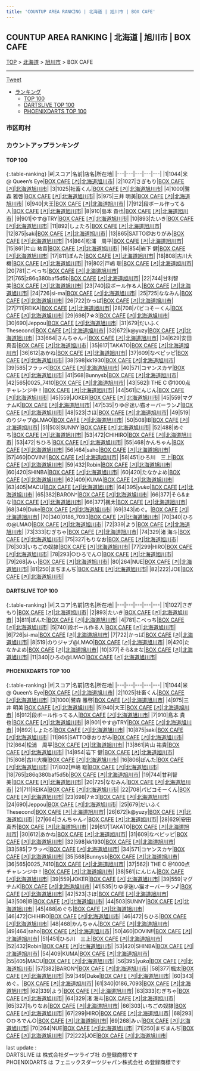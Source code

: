 ```yaml
---
title: 'COUNTUP AREA RANKING | 北海道 | 旭川市 | BOX CAFE'
---
```

## COUNTUP AREA RANKING | 北海道 | 旭川市 | BOX CAFE

[TOP](/darts/rank/) > [北海道](/darts/rank/北海道/) > [旭川市](/darts/rank/北海道/旭川市/) > BOX CAFE

___

<a href="https://twitter.com/share?ref_src=twsrc%5Etfw" data-text="COUNTUP AREA RANKING | 北海道旭川市BOX CAFE" class="twitter-share-button" data-hashtags="DARTSLIVE,PHOENIXDARTS,darts,ダーツ" data-show-count="false">Tweet</a>

* [ランキング](#カウントアップランキング)
    * [TOP 100](#top-100)
    * [DARTSLIVE TOP 100](#dartslive-top-100)
    * [PHOENIXDARTS TOP 100](#phoenixdarts-top-100)

### 市区町村

<ul>

</ul>

### カウントアップランキング

#### TOP 100



{:.table-ranking}
|#|スコア|名前|店名|所在地|
|---|---|---|---|---|
|1|1044|<span class="rank-name-pd">米 @ Queen’s Eye</span>|<a href="/darts/rank/shops/10638.html">BOX CAFE</a> <a href="https://vs.phoenixdarts.com/jp/shop/shopDetailInfo/s_10638?s_seq=10638">[↗]</a>|<a href="/darts/rank/北海道/旭川市">北海道旭川市</a>|
|2|1027|<span class="rank-name-dl">さぎもり</span>|<a href="/darts/rank/shops/30996f7958dd95d30d9b047a20a7ba1e.html">BOX CAFE</a> <a href="https://search.dartslive.com/jp/shop/30996f7958dd95d30d9b047a20a7ba1e">[↗]</a>|<a href="/darts/rank/北海道/旭川市">北海道旭川市</a>|
|3|1025|<span class="rank-name-pd">社畜くん</span>|<a href="/darts/rank/shops/10638.html">BOX CAFE</a> <a href="https://vs.phoenixdarts.com/jp/shop/shopDetailInfo/s_10638?s_seq=10638">[↗]</a>|<a href="/darts/rank/北海道/旭川市">北海道旭川市</a>|
|4|1000|<span class="rank-name-pd"><span class="pro-icon-pd"></span>鷺森 雅啓</span>|<a href="/darts/rank/shops/10638.html">BOX CAFE</a> <a href="https://vs.phoenixdarts.com/jp/shop/shopDetailInfo/s_10638?s_seq=10638">[↗]</a>|<a href="/darts/rank/北海道/旭川市">北海道旭川市</a>|
|5|975|<span class="rank-name-pd"><span class="pro-icon-pd"></span>三井 明美</span>|<a href="/darts/rank/shops/10638.html">BOX CAFE</a> <a href="https://vs.phoenixdarts.com/jp/shop/shopDetailInfo/s_10638?s_seq=10638">[↗]</a>|<a href="/darts/rank/北海道/旭川市">北海道旭川市</a>|
|6|940|<span class="rank-name-pd">大王</span>|<a href="/darts/rank/shops/10638.html">BOX CAFE</a> <a href="https://vs.phoenixdarts.com/jp/shop/shopDetailInfo/s_10638?s_seq=10638">[↗]</a>|<a href="/darts/rank/北海道/旭川市">北海道旭川市</a>|
|7|912|<span class="rank-name-pd">段ボール作ってる人</span>|<a href="/darts/rank/shops/10638.html">BOX CAFE</a> <a href="https://vs.phoenixdarts.com/jp/shop/shopDetailInfo/s_10638?s_seq=10638">[↗]</a>|<a href="/darts/rank/北海道/旭川市">北海道旭川市</a>|
|8|910|<span class="rank-name-pd"><span class="pro-icon-pd"></span>島本 貴也</span>|<a href="/darts/rank/shops/10638.html">BOX CAFE</a> <a href="https://vs.phoenixdarts.com/jp/shop/shopDetailInfo/s_10638?s_seq=10638">[↗]</a>|<a href="/darts/rank/北海道/旭川市">北海道旭川市</a>|
|9|901|<span class="rank-name-pd">やす@TRY</span>|<a href="/darts/rank/shops/10638.html">BOX CAFE</a> <a href="https://vs.phoenixdarts.com/jp/shop/shopDetailInfo/s_10638?s_seq=10638">[↗]</a>|<a href="/darts/rank/北海道/旭川市">北海道旭川市</a>|
|10|893|<span class="rank-name-dl">たいき</span>|<a href="/darts/rank/shops/30996f7958dd95d30d9b047a20a7ba1e.html">BOX CAFE</a> <a href="https://search.dartslive.com/jp/shop/30996f7958dd95d30d9b047a20a7ba1e">[↗]</a>|<a href="/darts/rank/北海道/旭川市">北海道旭川市</a>|
|11|892|<span class="rank-name-pd">しょたろ</span>|<a href="/darts/rank/shops/10638.html">BOX CAFE</a> <a href="https://vs.phoenixdarts.com/jp/shop/shopDetailInfo/s_10638?s_seq=10638">[↗]</a>|<a href="/darts/rank/北海道/旭川市">北海道旭川市</a>|
|12|875|<span class="rank-name-pd">saki</span>|<a href="/darts/rank/shops/10638.html">BOX CAFE</a> <a href="https://vs.phoenixdarts.com/jp/shop/shopDetailInfo/s_10638?s_seq=10638">[↗]</a>|<a href="/darts/rank/北海道/旭川市">北海道旭川市</a>|
|13|865|<span class="rank-name-pd">SATTO@おりがみ</span>|<a href="/darts/rank/shops/10638.html">BOX CAFE</a> <a href="https://vs.phoenixdarts.com/jp/shop/shopDetailInfo/s_10638?s_seq=10638">[↗]</a>|<a href="/darts/rank/北海道/旭川市">北海道旭川市</a>|
|14|864|<span class="rank-name-pd">松浦　周平</span>|<a href="/darts/rank/shops/10638.html">BOX CAFE</a> <a href="https://vs.phoenixdarts.com/jp/shop/shopDetailInfo/s_10638?s_seq=10638">[↗]</a>|<a href="/darts/rank/北海道/旭川市">北海道旭川市</a>|
|15|861|<span class="rank-name-pd"><span class="pro-icon-pd"></span>片山 祐貴</span>|<a href="/darts/rank/shops/10638.html">BOX CAFE</a> <a href="https://vs.phoenixdarts.com/jp/shop/shopDetailInfo/s_10638?s_seq=10638">[↗]</a>|<a href="/darts/rank/北海道/旭川市">北海道旭川市</a>|
|16|854|<span class="rank-name-pd">岩下 健</span>|<a href="/darts/rank/shops/10638.html">BOX CAFE</a> <a href="https://vs.phoenixdarts.com/jp/shop/shopDetailInfo/s_10638?s_seq=10638">[↗]</a>|<a href="/darts/rank/北海道/旭川市">北海道旭川市</a>|
|17|811|<span class="rank-name-dl">ぽんた</span>|<a href="/darts/rank/shops/30996f7958dd95d30d9b047a20a7ba1e.html">BOX CAFE</a> <a href="https://search.dartslive.com/jp/shop/30996f7958dd95d30d9b047a20a7ba1e">[↗]</a>|<a href="/darts/rank/北海道/旭川市">北海道旭川市</a>|
|18|808|<span class="rank-name-pd">古川大機</span>|<a href="/darts/rank/shops/10638.html">BOX CAFE</a> <a href="https://vs.phoenixdarts.com/jp/shop/shopDetailInfo/s_10638?s_seq=10638">[↗]</a>|<a href="/darts/rank/北海道/旭川市">北海道旭川市</a>|
|19|802|<span class="rank-name-pd"><span class="pro-icon-pd"></span>戸嶋 聡</span>|<a href="/darts/rank/shops/10638.html">BOX CAFE</a> <a href="https://vs.phoenixdarts.com/jp/shop/shopDetailInfo/s_10638?s_seq=10638">[↗]</a>|<a href="/darts/rank/北海道/旭川市">北海道旭川市</a>|
|20|781|<span class="rank-name-dl">こべっち</span>|<a href="/darts/rank/shops/30996f7958dd95d30d9b047a20a7ba1e.html">BOX CAFE</a> <a href="https://search.dartslive.com/jp/shop/30996f7958dd95d30d9b047a20a7ba1e">[↗]</a>|<a href="/darts/rank/北海道/旭川市">北海道旭川市</a>|
|21|765|<span class="rank-name-pd">z86q380baf5d5b</span>|<a href="/darts/rank/shops/10638.html">BOX CAFE</a> <a href="https://vs.phoenixdarts.com/jp/shop/shopDetailInfo/s_10638?s_seq=10638">[↗]</a>|<a href="/darts/rank/北海道/旭川市">北海道旭川市</a>|
|22|744|<span class="rank-name-pd">甘利智美</span>|<a href="/darts/rank/shops/10638.html">BOX CAFE</a> <a href="https://vs.phoenixdarts.com/jp/shop/shopDetailInfo/s_10638?s_seq=10638">[↗]</a>|<a href="/darts/rank/北海道/旭川市">北海道旭川市</a>|
|23|740|<span class="rank-name-dl">段ボール作る人</span>|<a href="/darts/rank/shops/30996f7958dd95d30d9b047a20a7ba1e.html">BOX CAFE</a> <a href="https://search.dartslive.com/jp/shop/30996f7958dd95d30d9b047a20a7ba1e">[↗]</a>|<a href="/darts/rank/北海道/旭川市">北海道旭川市</a>|
|24|726|<span class="rank-name-dl">si-ma</span>|<a href="/darts/rank/shops/30996f7958dd95d30d9b047a20a7ba1e.html">BOX CAFE</a> <a href="https://search.dartslive.com/jp/shop/30996f7958dd95d30d9b047a20a7ba1e">[↗]</a>|<a href="/darts/rank/北海道/旭川市">北海道旭川市</a>|
|25|725|<span class="rank-name-pd">ななみん</span>|<a href="/darts/rank/shops/10638.html">BOX CAFE</a> <a href="https://vs.phoenixdarts.com/jp/shop/shopDetailInfo/s_10638?s_seq=10638">[↗]</a>|<a href="/darts/rank/北海道/旭川市">北海道旭川市</a>|
|26|722|<span class="rank-name-dl">かっぱ</span>|<a href="/darts/rank/shops/30996f7958dd95d30d9b047a20a7ba1e.html">BOX CAFE</a> <a href="https://search.dartslive.com/jp/shop/30996f7958dd95d30d9b047a20a7ba1e">[↗]</a>|<a href="/darts/rank/北海道/旭川市">北海道旭川市</a>|
|27|711|<span class="rank-name-pd">REIKA</span>|<a href="/darts/rank/shops/10638.html">BOX CAFE</a> <a href="https://vs.phoenixdarts.com/jp/shop/shopDetailInfo/s_10638?s_seq=10638">[↗]</a>|<a href="/darts/rank/北海道/旭川市">北海道旭川市</a>|
|28|708|<span class="rank-name-pd">パピコそーくん</span>|<a href="/darts/rank/shops/10638.html">BOX CAFE</a> <a href="https://vs.phoenixdarts.com/jp/shop/shopDetailInfo/s_10638?s_seq=10638">[↗]</a>|<a href="/darts/rank/北海道/旭川市">北海道旭川市</a>|
|29|698|<span class="rank-name-pd">7☆3</span>|<a href="/darts/rank/shops/10638.html">BOX CAFE</a> <a href="https://vs.phoenixdarts.com/jp/shop/shopDetailInfo/s_10638?s_seq=10638">[↗]</a>|<a href="/darts/rank/北海道/旭川市">北海道旭川市</a>|
|30|690|<span class="rank-name-pd">Jeppou</span>|<a href="/darts/rank/shops/10638.html">BOX CAFE</a> <a href="https://vs.phoenixdarts.com/jp/shop/shopDetailInfo/s_10638?s_seq=10638">[↗]</a>|<a href="/darts/rank/北海道/旭川市">北海道旭川市</a>|
|31|679|<span class="rank-name-pd">だいふくThesecond</span>|<a href="/darts/rank/shops/10638.html">BOX CAFE</a> <a href="https://vs.phoenixdarts.com/jp/shop/shopDetailInfo/s_10638?s_seq=10638">[↗]</a>|<a href="/darts/rank/北海道/旭川市">北海道旭川市</a>|
|32|672|<span class="rank-name-pd">k@yuzy</span>|<a href="/darts/rank/shops/10638.html">BOX CAFE</a> <a href="https://vs.phoenixdarts.com/jp/shop/shopDetailInfo/s_10638?s_seq=10638">[↗]</a>|<a href="/darts/rank/北海道/旭川市">北海道旭川市</a>|
|33|664|<span class="rank-name-pd">さんちゃん♂</span>|<a href="/darts/rank/shops/10638.html">BOX CAFE</a> <a href="https://vs.phoenixdarts.com/jp/shop/shopDetailInfo/s_10638?s_seq=10638">[↗]</a>|<a href="/darts/rank/北海道/旭川市">北海道旭川市</a>|
|34|629|<span class="rank-name-pd"><span class="pro-icon-pd"></span>安田 真吾</span>|<a href="/darts/rank/shops/10638.html">BOX CAFE</a> <a href="https://vs.phoenixdarts.com/jp/shop/shopDetailInfo/s_10638?s_seq=10638">[↗]</a>|<a href="/darts/rank/北海道/旭川市">北海道旭川市</a>|
|35|617|<span class="rank-name-pd">TAKATO</span>|<a href="/darts/rank/shops/10638.html">BOX CAFE</a> <a href="https://vs.phoenixdarts.com/jp/shop/shopDetailInfo/s_10638?s_seq=10638">[↗]</a>|<a href="/darts/rank/北海道/旭川市">北海道旭川市</a>|
|36|612|<span class="rank-name-pd">あかね</span>|<a href="/darts/rank/shops/10638.html">BOX CAFE</a> <a href="https://vs.phoenixdarts.com/jp/shop/shopDetailInfo/s_10638?s_seq=10638">[↗]</a>|<a href="/darts/rank/北海道/旭川市">北海道旭川市</a>|
|37|609|<span class="rank-name-pd">なべピッピ</span>|<a href="/darts/rank/shops/10638.html">BOX CAFE</a> <a href="https://vs.phoenixdarts.com/jp/shop/shopDetailInfo/s_10638?s_seq=10638">[↗]</a>|<a href="/darts/rank/北海道/旭川市">北海道旭川市</a>|
|38|598|<span class="rank-name-pd">kk1930</span>|<a href="/darts/rank/shops/10638.html">BOX CAFE</a> <a href="https://vs.phoenixdarts.com/jp/shop/shopDetailInfo/s_10638?s_seq=10638">[↗]</a>|<a href="/darts/rank/北海道/旭川市">北海道旭川市</a>|
|39|585|<span class="rank-name-pd">フラッペ</span>|<a href="/darts/rank/shops/10638.html">BOX CAFE</a> <a href="https://vs.phoenixdarts.com/jp/shop/shopDetailInfo/s_10638?s_seq=10638">[↗]</a>|<a href="/darts/rank/北海道/旭川市">北海道旭川市</a>|
|40|571|<span class="rank-name-pd">コヤンスカヤ</span>|<a href="/darts/rank/shops/10638.html">BOX CAFE</a> <a href="https://vs.phoenixdarts.com/jp/shop/shopDetailInfo/s_10638?s_seq=10638">[↗]</a>|<a href="/darts/rank/北海道/旭川市">北海道旭川市</a>|
|41|568|<span class="rank-name-pd">Bunnysb</span>|<a href="/darts/rank/shops/10638.html">BOX CAFE</a> <a href="https://vs.phoenixdarts.com/jp/shop/shopDetailInfo/s_10638?s_seq=10638">[↗]</a>|<a href="/darts/rank/北海道/旭川市">北海道旭川市</a>|
|42|565|<span class="rank-name-pd">0025_7410</span>|<a href="/darts/rank/shops/10638.html">BOX CAFE</a> <a href="https://vs.phoenixdarts.com/jp/shop/shopDetailInfo/s_10638?s_seq=10638">[↗]</a>|<a href="/darts/rank/北海道/旭川市">北海道旭川市</a>|
|43|562|<span class="rank-name-pd">I THE C @1000点チャレンジ中！</span>|<a href="/darts/rank/shops/10638.html">BOX CAFE</a> <a href="https://vs.phoenixdarts.com/jp/shop/shopDetailInfo/s_10638?s_seq=10638">[↗]</a>|<a href="/darts/rank/北海道/旭川市">北海道旭川市</a>|
|44|561|<span class="rank-name-pd">にんじん</span>|<a href="/darts/rank/shops/10638.html">BOX CAFE</a> <a href="https://vs.phoenixdarts.com/jp/shop/shopDetailInfo/s_10638?s_seq=10638">[↗]</a>|<a href="/darts/rank/北海道/旭川市">北海道旭川市</a>|
|45|559|<span class="rank-name-pd">JOKER</span>|<a href="/darts/rank/shops/10638.html">BOX CAFE</a> <a href="https://vs.phoenixdarts.com/jp/shop/shopDetailInfo/s_10638?s_seq=10638">[↗]</a>|<a href="/darts/rank/北海道/旭川市">北海道旭川市</a>|
|45|559|<span class="rank-name-pd">マグナムK</span>|<a href="/darts/rank/shops/10638.html">BOX CAFE</a> <a href="https://vs.phoenixdarts.com/jp/shop/shopDetailInfo/s_10638?s_seq=10638">[↗]</a>|<a href="/darts/rank/北海道/旭川市">北海道旭川市</a>|
|47|535|<span class="rank-name-pd">りゆ＠迷い猫オーバーラン♪</span>|<a href="/darts/rank/shops/10638.html">BOX CAFE</a> <a href="https://vs.phoenixdarts.com/jp/shop/shopDetailInfo/s_10638?s_seq=10638">[↗]</a>|<a href="/darts/rank/北海道/旭川市">北海道旭川市</a>|
|48|523|<span class="rank-name-pd">さほ</span>|<a href="/darts/rank/shops/10638.html">BOX CAFE</a> <a href="https://vs.phoenixdarts.com/jp/shop/shopDetailInfo/s_10638?s_seq=10638">[↗]</a>|<a href="/darts/rank/北海道/旭川市">北海道旭川市</a>|
|49|519|<span class="rank-name-dl">のりジャブ@LMAO</span>|<a href="/darts/rank/shops/30996f7958dd95d30d9b047a20a7ba1e.html">BOX CAFE</a> <a href="https://search.dartslive.com/jp/shop/30996f7958dd95d30d9b047a20a7ba1e">[↗]</a>|<a href="/darts/rank/北海道/旭川市">北海道旭川市</a>|
|50|508|<span class="rank-name-pd">IB</span>|<a href="/darts/rank/shops/10638.html">BOX CAFE</a> <a href="https://vs.phoenixdarts.com/jp/shop/shopDetailInfo/s_10638?s_seq=10638">[↗]</a>|<a href="/darts/rank/北海道/旭川市">北海道旭川市</a>|
|51|503|<span class="rank-name-pd">SUNNY</span>|<a href="/darts/rank/shops/10638.html">BOX CAFE</a> <a href="https://vs.phoenixdarts.com/jp/shop/shopDetailInfo/s_10638?s_seq=10638">[↗]</a>|<a href="/darts/rank/北海道/旭川市">北海道旭川市</a>|
|52|488|<span class="rank-name-pd">めぐち</span>|<a href="/darts/rank/shops/10638.html">BOX CAFE</a> <a href="https://vs.phoenixdarts.com/jp/shop/shopDetailInfo/s_10638?s_seq=10638">[↗]</a>|<a href="/darts/rank/北海道/旭川市">北海道旭川市</a>|
|53|472|<span class="rank-name-pd">CHIHIRO</span>|<a href="/darts/rank/shops/10638.html">BOX CAFE</a> <a href="https://vs.phoenixdarts.com/jp/shop/shopDetailInfo/s_10638?s_seq=10638">[↗]</a>|<a href="/darts/rank/北海道/旭川市">北海道旭川市</a>|
|53|472|<span class="rank-name-pd">ちひろ</span>|<a href="/darts/rank/shops/10638.html">BOX CAFE</a> <a href="https://vs.phoenixdarts.com/jp/shop/shopDetailInfo/s_10638?s_seq=10638">[↗]</a>|<a href="/darts/rank/北海道/旭川市">北海道旭川市</a>|
|55|468|<span class="rank-name-pd">かんちゃん</span>|<a href="/darts/rank/shops/10638.html">BOX CAFE</a> <a href="https://vs.phoenixdarts.com/jp/shop/shopDetailInfo/s_10638?s_seq=10638">[↗]</a>|<a href="/darts/rank/北海道/旭川市">北海道旭川市</a>|
|56|464|<span class="rank-name-pd">saho</span>|<a href="/darts/rank/shops/10638.html">BOX CAFE</a> <a href="https://vs.phoenixdarts.com/jp/shop/shopDetailInfo/s_10638?s_seq=10638">[↗]</a>|<a href="/darts/rank/北海道/旭川市">北海道旭川市</a>|
|57|460|<span class="rank-name-pd">DOVIN!!</span>|<a href="/darts/rank/shops/10638.html">BOX CAFE</a> <a href="https://vs.phoenixdarts.com/jp/shop/shopDetailInfo/s_10638?s_seq=10638">[↗]</a>|<a href="/darts/rank/北海道/旭川市">北海道旭川市</a>|
|58|451|<span class="rank-name-pd">ひろ川　三上</span>|<a href="/darts/rank/shops/10638.html">BOX CAFE</a> <a href="https://vs.phoenixdarts.com/jp/shop/shopDetailInfo/s_10638?s_seq=10638">[↗]</a>|<a href="/darts/rank/北海道/旭川市">北海道旭川市</a>|
|59|432|<span class="rank-name-pd">Robin</span>|<a href="/darts/rank/shops/10638.html">BOX CAFE</a> <a href="https://vs.phoenixdarts.com/jp/shop/shopDetailInfo/s_10638?s_seq=10638">[↗]</a>|<a href="/darts/rank/北海道/旭川市">北海道旭川市</a>|
|60|420|<span class="rank-name-pd">SHINBA</span>|<a href="/darts/rank/shops/10638.html">BOX CAFE</a> <a href="https://vs.phoenixdarts.com/jp/shop/shopDetailInfo/s_10638?s_seq=10638">[↗]</a>|<a href="/darts/rank/北海道/旭川市">北海道旭川市</a>|
|60|420|<span class="rank-name-dl">たなかよめ</span>|<a href="/darts/rank/shops/30996f7958dd95d30d9b047a20a7ba1e.html">BOX CAFE</a> <a href="https://search.dartslive.com/jp/shop/30996f7958dd95d30d9b047a20a7ba1e">[↗]</a>|<a href="/darts/rank/北海道/旭川市">北海道旭川市</a>|
|62|409|<span class="rank-name-pd">KUMA</span>|<a href="/darts/rank/shops/10638.html">BOX CAFE</a> <a href="https://vs.phoenixdarts.com/jp/shop/shopDetailInfo/s_10638?s_seq=10638">[↗]</a>|<a href="/darts/rank/北海道/旭川市">北海道旭川市</a>|
|63|405|<span class="rank-name-pd">MACU</span>|<a href="/darts/rank/shops/10638.html">BOX CAFE</a> <a href="https://vs.phoenixdarts.com/jp/shop/shopDetailInfo/s_10638?s_seq=10638">[↗]</a>|<a href="/darts/rank/北海道/旭川市">北海道旭川市</a>|
|64|395|<span class="rank-name-pd">*yuka*</span>|<a href="/darts/rank/shops/10638.html">BOX CAFE</a> <a href="https://vs.phoenixdarts.com/jp/shop/shopDetailInfo/s_10638?s_seq=10638">[↗]</a>|<a href="/darts/rank/北海道/旭川市">北海道旭川市</a>|
|65|382|<span class="rank-name-pd">BARON^</span>|<a href="/darts/rank/shops/10638.html">BOX CAFE</a> <a href="https://vs.phoenixdarts.com/jp/shop/shopDetailInfo/s_10638?s_seq=10638">[↗]</a>|<a href="/darts/rank/北海道/旭川市">北海道旭川市</a>|
|66|377|<span class="rank-name-dl">そら&amp;まな</span>|<a href="/darts/rank/shops/30996f7958dd95d30d9b047a20a7ba1e.html">BOX CAFE</a> <a href="https://search.dartslive.com/jp/shop/30996f7958dd95d30d9b047a20a7ba1e">[↗]</a>|<a href="/darts/rank/北海道/旭川市">北海道旭川市</a>|
|66|377|<span class="rank-name-pd">楓太</span>|<a href="/darts/rank/shops/10638.html">BOX CAFE</a> <a href="https://vs.phoenixdarts.com/jp/shop/shopDetailInfo/s_10638?s_seq=10638">[↗]</a>|<a href="/darts/rank/北海道/旭川市">北海道旭川市</a>|
|68|349|<span class="rank-name-pd">Duke</span>|<a href="/darts/rank/shops/10638.html">BOX CAFE</a> <a href="https://vs.phoenixdarts.com/jp/shop/shopDetailInfo/s_10638?s_seq=10638">[↗]</a>|<a href="/darts/rank/北海道/旭川市">北海道旭川市</a>|
|69|343|<span class="rank-name-pd">めぐ。</span>|<a href="/darts/rank/shops/10638.html">BOX CAFE</a> <a href="https://vs.phoenixdarts.com/jp/shop/shopDetailInfo/s_10638?s_seq=10638">[↗]</a>|<a href="/darts/rank/北海道/旭川市">北海道旭川市</a>|
|70|340|<span class="rank-name-pd">0186_7093</span>|<a href="/darts/rank/shops/10638.html">BOX CAFE</a> <a href="https://vs.phoenixdarts.com/jp/shop/shopDetailInfo/s_10638?s_seq=10638">[↗]</a>|<a href="/darts/rank/北海道/旭川市">北海道旭川市</a>|
|70|340|<span class="rank-name-dl">ひろの@LMAO</span>|<a href="/darts/rank/shops/30996f7958dd95d30d9b047a20a7ba1e.html">BOX CAFE</a> <a href="https://search.dartslive.com/jp/shop/30996f7958dd95d30d9b047a20a7ba1e">[↗]</a>|<a href="/darts/rank/北海道/旭川市">北海道旭川市</a>|
|72|339|<span class="rank-name-pd">よう</span>|<a href="/darts/rank/shops/10638.html">BOX CAFE</a> <a href="https://vs.phoenixdarts.com/jp/shop/shopDetailInfo/s_10638?s_seq=10638">[↗]</a>|<a href="/darts/rank/北海道/旭川市">北海道旭川市</a>|
|73|333|<span class="rank-name-pd">むぎちゃ</span>|<a href="/darts/rank/shops/10638.html">BOX CAFE</a> <a href="https://vs.phoenixdarts.com/jp/shop/shopDetailInfo/s_10638?s_seq=10638">[↗]</a>|<a href="/darts/rank/北海道/旭川市">北海道旭川市</a>|
|74|329|<span class="rank-name-pd">渚 海斗</span>|<a href="/darts/rank/shops/10638.html">BOX CAFE</a> <a href="https://vs.phoenixdarts.com/jp/shop/shopDetailInfo/s_10638?s_seq=10638">[↗]</a>|<a href="/darts/rank/北海道/旭川市">北海道旭川市</a>|
|75|327|<span class="rank-name-pd">もりなお</span>|<a href="/darts/rank/shops/10638.html">BOX CAFE</a> <a href="https://vs.phoenixdarts.com/jp/shop/shopDetailInfo/s_10638?s_seq=10638">[↗]</a>|<a href="/darts/rank/北海道/旭川市">北海道旭川市</a>|
|76|303|<span class="rank-name-pd">いちごの奴隷</span>|<a href="/darts/rank/shops/10638.html">BOX CAFE</a> <a href="https://vs.phoenixdarts.com/jp/shop/shopDetailInfo/s_10638?s_seq=10638">[↗]</a>|<a href="/darts/rank/北海道/旭川市">北海道旭川市</a>|
|77|299|<span class="rank-name-pd">HIRO</span>|<a href="/darts/rank/shops/10638.html">BOX CAFE</a> <a href="https://vs.phoenixdarts.com/jp/shop/shopDetailInfo/s_10638?s_seq=10638">[↗]</a>|<a href="/darts/rank/北海道/旭川市">北海道旭川市</a>|
|78|293|<span class="rank-name-pd">○ひろでん○</span>|<a href="/darts/rank/shops/10638.html">BOX CAFE</a> <a href="https://vs.phoenixdarts.com/jp/shop/shopDetailInfo/s_10638?s_seq=10638">[↗]</a>|<a href="/darts/rank/北海道/旭川市">北海道旭川市</a>|
|79|268|<span class="rank-name-pd">みぃ</span>|<a href="/darts/rank/shops/10638.html">BOX CAFE</a> <a href="https://vs.phoenixdarts.com/jp/shop/shopDetailInfo/s_10638?s_seq=10638">[↗]</a>|<a href="/darts/rank/北海道/旭川市">北海道旭川市</a>|
|80|264|<span class="rank-name-pd">NUE</span>|<a href="/darts/rank/shops/10638.html">BOX CAFE</a> <a href="https://vs.phoenixdarts.com/jp/shop/shopDetailInfo/s_10638?s_seq=10638">[↗]</a>|<a href="/darts/rank/北海道/旭川市">北海道旭川市</a>|
|81|250|<span class="rank-name-pd">まぢまんぢ</span>|<a href="/darts/rank/shops/10638.html">BOX CAFE</a> <a href="https://vs.phoenixdarts.com/jp/shop/shopDetailInfo/s_10638?s_seq=10638">[↗]</a>|<a href="/darts/rank/北海道/旭川市">北海道旭川市</a>|
|82|222|<span class="rank-name-pd">JOE</span>|<a href="/darts/rank/shops/10638.html">BOX CAFE</a> <a href="https://vs.phoenixdarts.com/jp/shop/shopDetailInfo/s_10638?s_seq=10638">[↗]</a>|<a href="/darts/rank/北海道/旭川市">北海道旭川市</a>|


#### DARTSLIVE TOP 100



{:.table-ranking}
|#|スコア|名前|店名|所在地|
|---|---|---|---|---|
|1|1027|<span class="rank-name-dl">さぎもり</span>|<a href="/darts/rank/shops/30996f7958dd95d30d9b047a20a7ba1e.html">BOX CAFE</a> <a href="https://search.dartslive.com/jp/shop/30996f7958dd95d30d9b047a20a7ba1e">[↗]</a>|<a href="/darts/rank/北海道/旭川市">北海道旭川市</a>|
|2|893|<span class="rank-name-dl">たいき</span>|<a href="/darts/rank/shops/30996f7958dd95d30d9b047a20a7ba1e.html">BOX CAFE</a> <a href="https://search.dartslive.com/jp/shop/30996f7958dd95d30d9b047a20a7ba1e">[↗]</a>|<a href="/darts/rank/北海道/旭川市">北海道旭川市</a>|
|3|811|<span class="rank-name-dl">ぽんた</span>|<a href="/darts/rank/shops/30996f7958dd95d30d9b047a20a7ba1e.html">BOX CAFE</a> <a href="https://search.dartslive.com/jp/shop/30996f7958dd95d30d9b047a20a7ba1e">[↗]</a>|<a href="/darts/rank/北海道/旭川市">北海道旭川市</a>|
|4|781|<span class="rank-name-dl">こべっち</span>|<a href="/darts/rank/shops/30996f7958dd95d30d9b047a20a7ba1e.html">BOX CAFE</a> <a href="https://search.dartslive.com/jp/shop/30996f7958dd95d30d9b047a20a7ba1e">[↗]</a>|<a href="/darts/rank/北海道/旭川市">北海道旭川市</a>|
|5|740|<span class="rank-name-dl">段ボール作る人</span>|<a href="/darts/rank/shops/30996f7958dd95d30d9b047a20a7ba1e.html">BOX CAFE</a> <a href="https://search.dartslive.com/jp/shop/30996f7958dd95d30d9b047a20a7ba1e">[↗]</a>|<a href="/darts/rank/北海道/旭川市">北海道旭川市</a>|
|6|726|<span class="rank-name-dl">si-ma</span>|<a href="/darts/rank/shops/30996f7958dd95d30d9b047a20a7ba1e.html">BOX CAFE</a> <a href="https://search.dartslive.com/jp/shop/30996f7958dd95d30d9b047a20a7ba1e">[↗]</a>|<a href="/darts/rank/北海道/旭川市">北海道旭川市</a>|
|7|722|<span class="rank-name-dl">かっぱ</span>|<a href="/darts/rank/shops/30996f7958dd95d30d9b047a20a7ba1e.html">BOX CAFE</a> <a href="https://search.dartslive.com/jp/shop/30996f7958dd95d30d9b047a20a7ba1e">[↗]</a>|<a href="/darts/rank/北海道/旭川市">北海道旭川市</a>|
|8|519|<span class="rank-name-dl">のりジャブ@LMAO</span>|<a href="/darts/rank/shops/30996f7958dd95d30d9b047a20a7ba1e.html">BOX CAFE</a> <a href="https://search.dartslive.com/jp/shop/30996f7958dd95d30d9b047a20a7ba1e">[↗]</a>|<a href="/darts/rank/北海道/旭川市">北海道旭川市</a>|
|9|420|<span class="rank-name-dl">たなかよめ</span>|<a href="/darts/rank/shops/30996f7958dd95d30d9b047a20a7ba1e.html">BOX CAFE</a> <a href="https://search.dartslive.com/jp/shop/30996f7958dd95d30d9b047a20a7ba1e">[↗]</a>|<a href="/darts/rank/北海道/旭川市">北海道旭川市</a>|
|10|377|<span class="rank-name-dl">そら&amp;まな</span>|<a href="/darts/rank/shops/30996f7958dd95d30d9b047a20a7ba1e.html">BOX CAFE</a> <a href="https://search.dartslive.com/jp/shop/30996f7958dd95d30d9b047a20a7ba1e">[↗]</a>|<a href="/darts/rank/北海道/旭川市">北海道旭川市</a>|
|11|340|<span class="rank-name-dl">ひろの@LMAO</span>|<a href="/darts/rank/shops/30996f7958dd95d30d9b047a20a7ba1e.html">BOX CAFE</a> <a href="https://search.dartslive.com/jp/shop/30996f7958dd95d30d9b047a20a7ba1e">[↗]</a>|<a href="/darts/rank/北海道/旭川市">北海道旭川市</a>|


#### PHOENIXDARTS TOP 100



{:.table-ranking}
|#|スコア|名前|店名|所在地|
|---|---|---|---|---|
|1|1044|<span class="rank-name-pd">米 @ Queen’s Eye</span>|<a href="/darts/rank/shops/10638.html">BOX CAFE</a> <a href="https://vs.phoenixdarts.com/jp/shop/shopDetailInfo/s_10638?s_seq=10638">[↗]</a>|<a href="/darts/rank/北海道/旭川市">北海道旭川市</a>|
|2|1025|<span class="rank-name-pd">社畜くん</span>|<a href="/darts/rank/shops/10638.html">BOX CAFE</a> <a href="https://vs.phoenixdarts.com/jp/shop/shopDetailInfo/s_10638?s_seq=10638">[↗]</a>|<a href="/darts/rank/北海道/旭川市">北海道旭川市</a>|
|3|1000|<span class="rank-name-pd"><span class="pro-icon-pd"></span>鷺森 雅啓</span>|<a href="/darts/rank/shops/10638.html">BOX CAFE</a> <a href="https://vs.phoenixdarts.com/jp/shop/shopDetailInfo/s_10638?s_seq=10638">[↗]</a>|<a href="/darts/rank/北海道/旭川市">北海道旭川市</a>|
|4|975|<span class="rank-name-pd"><span class="pro-icon-pd"></span>三井 明美</span>|<a href="/darts/rank/shops/10638.html">BOX CAFE</a> <a href="https://vs.phoenixdarts.com/jp/shop/shopDetailInfo/s_10638?s_seq=10638">[↗]</a>|<a href="/darts/rank/北海道/旭川市">北海道旭川市</a>|
|5|940|<span class="rank-name-pd">大王</span>|<a href="/darts/rank/shops/10638.html">BOX CAFE</a> <a href="https://vs.phoenixdarts.com/jp/shop/shopDetailInfo/s_10638?s_seq=10638">[↗]</a>|<a href="/darts/rank/北海道/旭川市">北海道旭川市</a>|
|6|912|<span class="rank-name-pd">段ボール作ってる人</span>|<a href="/darts/rank/shops/10638.html">BOX CAFE</a> <a href="https://vs.phoenixdarts.com/jp/shop/shopDetailInfo/s_10638?s_seq=10638">[↗]</a>|<a href="/darts/rank/北海道/旭川市">北海道旭川市</a>|
|7|910|<span class="rank-name-pd"><span class="pro-icon-pd"></span>島本 貴也</span>|<a href="/darts/rank/shops/10638.html">BOX CAFE</a> <a href="https://vs.phoenixdarts.com/jp/shop/shopDetailInfo/s_10638?s_seq=10638">[↗]</a>|<a href="/darts/rank/北海道/旭川市">北海道旭川市</a>|
|8|901|<span class="rank-name-pd">やす@TRY</span>|<a href="/darts/rank/shops/10638.html">BOX CAFE</a> <a href="https://vs.phoenixdarts.com/jp/shop/shopDetailInfo/s_10638?s_seq=10638">[↗]</a>|<a href="/darts/rank/北海道/旭川市">北海道旭川市</a>|
|9|892|<span class="rank-name-pd">しょたろ</span>|<a href="/darts/rank/shops/10638.html">BOX CAFE</a> <a href="https://vs.phoenixdarts.com/jp/shop/shopDetailInfo/s_10638?s_seq=10638">[↗]</a>|<a href="/darts/rank/北海道/旭川市">北海道旭川市</a>|
|10|875|<span class="rank-name-pd">saki</span>|<a href="/darts/rank/shops/10638.html">BOX CAFE</a> <a href="https://vs.phoenixdarts.com/jp/shop/shopDetailInfo/s_10638?s_seq=10638">[↗]</a>|<a href="/darts/rank/北海道/旭川市">北海道旭川市</a>|
|11|865|<span class="rank-name-pd">SATTO@おりがみ</span>|<a href="/darts/rank/shops/10638.html">BOX CAFE</a> <a href="https://vs.phoenixdarts.com/jp/shop/shopDetailInfo/s_10638?s_seq=10638">[↗]</a>|<a href="/darts/rank/北海道/旭川市">北海道旭川市</a>|
|12|864|<span class="rank-name-pd">松浦　周平</span>|<a href="/darts/rank/shops/10638.html">BOX CAFE</a> <a href="https://vs.phoenixdarts.com/jp/shop/shopDetailInfo/s_10638?s_seq=10638">[↗]</a>|<a href="/darts/rank/北海道/旭川市">北海道旭川市</a>|
|13|861|<span class="rank-name-pd"><span class="pro-icon-pd"></span>片山 祐貴</span>|<a href="/darts/rank/shops/10638.html">BOX CAFE</a> <a href="https://vs.phoenixdarts.com/jp/shop/shopDetailInfo/s_10638?s_seq=10638">[↗]</a>|<a href="/darts/rank/北海道/旭川市">北海道旭川市</a>|
|14|854|<span class="rank-name-pd">岩下 健</span>|<a href="/darts/rank/shops/10638.html">BOX CAFE</a> <a href="https://vs.phoenixdarts.com/jp/shop/shopDetailInfo/s_10638?s_seq=10638">[↗]</a>|<a href="/darts/rank/北海道/旭川市">北海道旭川市</a>|
|15|808|<span class="rank-name-pd">古川大機</span>|<a href="/darts/rank/shops/10638.html">BOX CAFE</a> <a href="https://vs.phoenixdarts.com/jp/shop/shopDetailInfo/s_10638?s_seq=10638">[↗]</a>|<a href="/darts/rank/北海道/旭川市">北海道旭川市</a>|
|16|806|<span class="rank-name-pd">ぽんた</span>|<a href="/darts/rank/shops/10638.html">BOX CAFE</a> <a href="https://vs.phoenixdarts.com/jp/shop/shopDetailInfo/s_10638?s_seq=10638">[↗]</a>|<a href="/darts/rank/北海道/旭川市">北海道旭川市</a>|
|17|802|<span class="rank-name-pd"><span class="pro-icon-pd"></span>戸嶋 聡</span>|<a href="/darts/rank/shops/10638.html">BOX CAFE</a> <a href="https://vs.phoenixdarts.com/jp/shop/shopDetailInfo/s_10638?s_seq=10638">[↗]</a>|<a href="/darts/rank/北海道/旭川市">北海道旭川市</a>|
|18|765|<span class="rank-name-pd">z86q380baf5d5b</span>|<a href="/darts/rank/shops/10638.html">BOX CAFE</a> <a href="https://vs.phoenixdarts.com/jp/shop/shopDetailInfo/s_10638?s_seq=10638">[↗]</a>|<a href="/darts/rank/北海道/旭川市">北海道旭川市</a>|
|19|744|<span class="rank-name-pd">甘利智美</span>|<a href="/darts/rank/shops/10638.html">BOX CAFE</a> <a href="https://vs.phoenixdarts.com/jp/shop/shopDetailInfo/s_10638?s_seq=10638">[↗]</a>|<a href="/darts/rank/北海道/旭川市">北海道旭川市</a>|
|20|725|<span class="rank-name-pd">ななみん</span>|<a href="/darts/rank/shops/10638.html">BOX CAFE</a> <a href="https://vs.phoenixdarts.com/jp/shop/shopDetailInfo/s_10638?s_seq=10638">[↗]</a>|<a href="/darts/rank/北海道/旭川市">北海道旭川市</a>|
|21|711|<span class="rank-name-pd">REIKA</span>|<a href="/darts/rank/shops/10638.html">BOX CAFE</a> <a href="https://vs.phoenixdarts.com/jp/shop/shopDetailInfo/s_10638?s_seq=10638">[↗]</a>|<a href="/darts/rank/北海道/旭川市">北海道旭川市</a>|
|22|708|<span class="rank-name-pd">パピコそーくん</span>|<a href="/darts/rank/shops/10638.html">BOX CAFE</a> <a href="https://vs.phoenixdarts.com/jp/shop/shopDetailInfo/s_10638?s_seq=10638">[↗]</a>|<a href="/darts/rank/北海道/旭川市">北海道旭川市</a>|
|23|698|<span class="rank-name-pd">7☆3</span>|<a href="/darts/rank/shops/10638.html">BOX CAFE</a> <a href="https://vs.phoenixdarts.com/jp/shop/shopDetailInfo/s_10638?s_seq=10638">[↗]</a>|<a href="/darts/rank/北海道/旭川市">北海道旭川市</a>|
|24|690|<span class="rank-name-pd">Jeppou</span>|<a href="/darts/rank/shops/10638.html">BOX CAFE</a> <a href="https://vs.phoenixdarts.com/jp/shop/shopDetailInfo/s_10638?s_seq=10638">[↗]</a>|<a href="/darts/rank/北海道/旭川市">北海道旭川市</a>|
|25|679|<span class="rank-name-pd">だいふくThesecond</span>|<a href="/darts/rank/shops/10638.html">BOX CAFE</a> <a href="https://vs.phoenixdarts.com/jp/shop/shopDetailInfo/s_10638?s_seq=10638">[↗]</a>|<a href="/darts/rank/北海道/旭川市">北海道旭川市</a>|
|26|672|<span class="rank-name-pd">k@yuzy</span>|<a href="/darts/rank/shops/10638.html">BOX CAFE</a> <a href="https://vs.phoenixdarts.com/jp/shop/shopDetailInfo/s_10638?s_seq=10638">[↗]</a>|<a href="/darts/rank/北海道/旭川市">北海道旭川市</a>|
|27|664|<span class="rank-name-pd">さんちゃん♂</span>|<a href="/darts/rank/shops/10638.html">BOX CAFE</a> <a href="https://vs.phoenixdarts.com/jp/shop/shopDetailInfo/s_10638?s_seq=10638">[↗]</a>|<a href="/darts/rank/北海道/旭川市">北海道旭川市</a>|
|28|629|<span class="rank-name-pd"><span class="pro-icon-pd"></span>安田 真吾</span>|<a href="/darts/rank/shops/10638.html">BOX CAFE</a> <a href="https://vs.phoenixdarts.com/jp/shop/shopDetailInfo/s_10638?s_seq=10638">[↗]</a>|<a href="/darts/rank/北海道/旭川市">北海道旭川市</a>|
|29|617|<span class="rank-name-pd">TAKATO</span>|<a href="/darts/rank/shops/10638.html">BOX CAFE</a> <a href="https://vs.phoenixdarts.com/jp/shop/shopDetailInfo/s_10638?s_seq=10638">[↗]</a>|<a href="/darts/rank/北海道/旭川市">北海道旭川市</a>|
|30|612|<span class="rank-name-pd">あかね</span>|<a href="/darts/rank/shops/10638.html">BOX CAFE</a> <a href="https://vs.phoenixdarts.com/jp/shop/shopDetailInfo/s_10638?s_seq=10638">[↗]</a>|<a href="/darts/rank/北海道/旭川市">北海道旭川市</a>|
|31|609|<span class="rank-name-pd">なべピッピ</span>|<a href="/darts/rank/shops/10638.html">BOX CAFE</a> <a href="https://vs.phoenixdarts.com/jp/shop/shopDetailInfo/s_10638?s_seq=10638">[↗]</a>|<a href="/darts/rank/北海道/旭川市">北海道旭川市</a>|
|32|598|<span class="rank-name-pd">kk1930</span>|<a href="/darts/rank/shops/10638.html">BOX CAFE</a> <a href="https://vs.phoenixdarts.com/jp/shop/shopDetailInfo/s_10638?s_seq=10638">[↗]</a>|<a href="/darts/rank/北海道/旭川市">北海道旭川市</a>|
|33|585|<span class="rank-name-pd">フラッペ</span>|<a href="/darts/rank/shops/10638.html">BOX CAFE</a> <a href="https://vs.phoenixdarts.com/jp/shop/shopDetailInfo/s_10638?s_seq=10638">[↗]</a>|<a href="/darts/rank/北海道/旭川市">北海道旭川市</a>|
|34|571|<span class="rank-name-pd">コヤンスカヤ</span>|<a href="/darts/rank/shops/10638.html">BOX CAFE</a> <a href="https://vs.phoenixdarts.com/jp/shop/shopDetailInfo/s_10638?s_seq=10638">[↗]</a>|<a href="/darts/rank/北海道/旭川市">北海道旭川市</a>|
|35|568|<span class="rank-name-pd">Bunnysb</span>|<a href="/darts/rank/shops/10638.html">BOX CAFE</a> <a href="https://vs.phoenixdarts.com/jp/shop/shopDetailInfo/s_10638?s_seq=10638">[↗]</a>|<a href="/darts/rank/北海道/旭川市">北海道旭川市</a>|
|36|565|<span class="rank-name-pd">0025_7410</span>|<a href="/darts/rank/shops/10638.html">BOX CAFE</a> <a href="https://vs.phoenixdarts.com/jp/shop/shopDetailInfo/s_10638?s_seq=10638">[↗]</a>|<a href="/darts/rank/北海道/旭川市">北海道旭川市</a>|
|37|562|<span class="rank-name-pd">I THE C @1000点チャレンジ中！</span>|<a href="/darts/rank/shops/10638.html">BOX CAFE</a> <a href="https://vs.phoenixdarts.com/jp/shop/shopDetailInfo/s_10638?s_seq=10638">[↗]</a>|<a href="/darts/rank/北海道/旭川市">北海道旭川市</a>|
|38|561|<span class="rank-name-pd">にんじん</span>|<a href="/darts/rank/shops/10638.html">BOX CAFE</a> <a href="https://vs.phoenixdarts.com/jp/shop/shopDetailInfo/s_10638?s_seq=10638">[↗]</a>|<a href="/darts/rank/北海道/旭川市">北海道旭川市</a>|
|39|559|<span class="rank-name-pd">JOKER</span>|<a href="/darts/rank/shops/10638.html">BOX CAFE</a> <a href="https://vs.phoenixdarts.com/jp/shop/shopDetailInfo/s_10638?s_seq=10638">[↗]</a>|<a href="/darts/rank/北海道/旭川市">北海道旭川市</a>|
|39|559|<span class="rank-name-pd">マグナムK</span>|<a href="/darts/rank/shops/10638.html">BOX CAFE</a> <a href="https://vs.phoenixdarts.com/jp/shop/shopDetailInfo/s_10638?s_seq=10638">[↗]</a>|<a href="/darts/rank/北海道/旭川市">北海道旭川市</a>|
|41|535|<span class="rank-name-pd">りゆ＠迷い猫オーバーラン♪</span>|<a href="/darts/rank/shops/10638.html">BOX CAFE</a> <a href="https://vs.phoenixdarts.com/jp/shop/shopDetailInfo/s_10638?s_seq=10638">[↗]</a>|<a href="/darts/rank/北海道/旭川市">北海道旭川市</a>|
|42|523|<span class="rank-name-pd">さほ</span>|<a href="/darts/rank/shops/10638.html">BOX CAFE</a> <a href="https://vs.phoenixdarts.com/jp/shop/shopDetailInfo/s_10638?s_seq=10638">[↗]</a>|<a href="/darts/rank/北海道/旭川市">北海道旭川市</a>|
|43|508|<span class="rank-name-pd">IB</span>|<a href="/darts/rank/shops/10638.html">BOX CAFE</a> <a href="https://vs.phoenixdarts.com/jp/shop/shopDetailInfo/s_10638?s_seq=10638">[↗]</a>|<a href="/darts/rank/北海道/旭川市">北海道旭川市</a>|
|44|503|<span class="rank-name-pd">SUNNY</span>|<a href="/darts/rank/shops/10638.html">BOX CAFE</a> <a href="https://vs.phoenixdarts.com/jp/shop/shopDetailInfo/s_10638?s_seq=10638">[↗]</a>|<a href="/darts/rank/北海道/旭川市">北海道旭川市</a>|
|45|488|<span class="rank-name-pd">めぐち</span>|<a href="/darts/rank/shops/10638.html">BOX CAFE</a> <a href="https://vs.phoenixdarts.com/jp/shop/shopDetailInfo/s_10638?s_seq=10638">[↗]</a>|<a href="/darts/rank/北海道/旭川市">北海道旭川市</a>|
|46|472|<span class="rank-name-pd">CHIHIRO</span>|<a href="/darts/rank/shops/10638.html">BOX CAFE</a> <a href="https://vs.phoenixdarts.com/jp/shop/shopDetailInfo/s_10638?s_seq=10638">[↗]</a>|<a href="/darts/rank/北海道/旭川市">北海道旭川市</a>|
|46|472|<span class="rank-name-pd">ちひろ</span>|<a href="/darts/rank/shops/10638.html">BOX CAFE</a> <a href="https://vs.phoenixdarts.com/jp/shop/shopDetailInfo/s_10638?s_seq=10638">[↗]</a>|<a href="/darts/rank/北海道/旭川市">北海道旭川市</a>|
|48|468|<span class="rank-name-pd">かんちゃん</span>|<a href="/darts/rank/shops/10638.html">BOX CAFE</a> <a href="https://vs.phoenixdarts.com/jp/shop/shopDetailInfo/s_10638?s_seq=10638">[↗]</a>|<a href="/darts/rank/北海道/旭川市">北海道旭川市</a>|
|49|464|<span class="rank-name-pd">saho</span>|<a href="/darts/rank/shops/10638.html">BOX CAFE</a> <a href="https://vs.phoenixdarts.com/jp/shop/shopDetailInfo/s_10638?s_seq=10638">[↗]</a>|<a href="/darts/rank/北海道/旭川市">北海道旭川市</a>|
|50|460|<span class="rank-name-pd">DOVIN!!</span>|<a href="/darts/rank/shops/10638.html">BOX CAFE</a> <a href="https://vs.phoenixdarts.com/jp/shop/shopDetailInfo/s_10638?s_seq=10638">[↗]</a>|<a href="/darts/rank/北海道/旭川市">北海道旭川市</a>|
|51|451|<span class="rank-name-pd">ひろ川　三上</span>|<a href="/darts/rank/shops/10638.html">BOX CAFE</a> <a href="https://vs.phoenixdarts.com/jp/shop/shopDetailInfo/s_10638?s_seq=10638">[↗]</a>|<a href="/darts/rank/北海道/旭川市">北海道旭川市</a>|
|52|432|<span class="rank-name-pd">Robin</span>|<a href="/darts/rank/shops/10638.html">BOX CAFE</a> <a href="https://vs.phoenixdarts.com/jp/shop/shopDetailInfo/s_10638?s_seq=10638">[↗]</a>|<a href="/darts/rank/北海道/旭川市">北海道旭川市</a>|
|53|420|<span class="rank-name-pd">SHINBA</span>|<a href="/darts/rank/shops/10638.html">BOX CAFE</a> <a href="https://vs.phoenixdarts.com/jp/shop/shopDetailInfo/s_10638?s_seq=10638">[↗]</a>|<a href="/darts/rank/北海道/旭川市">北海道旭川市</a>|
|54|409|<span class="rank-name-pd">KUMA</span>|<a href="/darts/rank/shops/10638.html">BOX CAFE</a> <a href="https://vs.phoenixdarts.com/jp/shop/shopDetailInfo/s_10638?s_seq=10638">[↗]</a>|<a href="/darts/rank/北海道/旭川市">北海道旭川市</a>|
|55|405|<span class="rank-name-pd">MACU</span>|<a href="/darts/rank/shops/10638.html">BOX CAFE</a> <a href="https://vs.phoenixdarts.com/jp/shop/shopDetailInfo/s_10638?s_seq=10638">[↗]</a>|<a href="/darts/rank/北海道/旭川市">北海道旭川市</a>|
|56|395|<span class="rank-name-pd">*yuka*</span>|<a href="/darts/rank/shops/10638.html">BOX CAFE</a> <a href="https://vs.phoenixdarts.com/jp/shop/shopDetailInfo/s_10638?s_seq=10638">[↗]</a>|<a href="/darts/rank/北海道/旭川市">北海道旭川市</a>|
|57|382|<span class="rank-name-pd">BARON^</span>|<a href="/darts/rank/shops/10638.html">BOX CAFE</a> <a href="https://vs.phoenixdarts.com/jp/shop/shopDetailInfo/s_10638?s_seq=10638">[↗]</a>|<a href="/darts/rank/北海道/旭川市">北海道旭川市</a>|
|58|377|<span class="rank-name-pd">楓太</span>|<a href="/darts/rank/shops/10638.html">BOX CAFE</a> <a href="https://vs.phoenixdarts.com/jp/shop/shopDetailInfo/s_10638?s_seq=10638">[↗]</a>|<a href="/darts/rank/北海道/旭川市">北海道旭川市</a>|
|59|349|<span class="rank-name-pd">Duke</span>|<a href="/darts/rank/shops/10638.html">BOX CAFE</a> <a href="https://vs.phoenixdarts.com/jp/shop/shopDetailInfo/s_10638?s_seq=10638">[↗]</a>|<a href="/darts/rank/北海道/旭川市">北海道旭川市</a>|
|60|343|<span class="rank-name-pd">めぐ。</span>|<a href="/darts/rank/shops/10638.html">BOX CAFE</a> <a href="https://vs.phoenixdarts.com/jp/shop/shopDetailInfo/s_10638?s_seq=10638">[↗]</a>|<a href="/darts/rank/北海道/旭川市">北海道旭川市</a>|
|61|340|<span class="rank-name-pd">0186_7093</span>|<a href="/darts/rank/shops/10638.html">BOX CAFE</a> <a href="https://vs.phoenixdarts.com/jp/shop/shopDetailInfo/s_10638?s_seq=10638">[↗]</a>|<a href="/darts/rank/北海道/旭川市">北海道旭川市</a>|
|62|339|<span class="rank-name-pd">よう</span>|<a href="/darts/rank/shops/10638.html">BOX CAFE</a> <a href="https://vs.phoenixdarts.com/jp/shop/shopDetailInfo/s_10638?s_seq=10638">[↗]</a>|<a href="/darts/rank/北海道/旭川市">北海道旭川市</a>|
|63|333|<span class="rank-name-pd">むぎちゃ</span>|<a href="/darts/rank/shops/10638.html">BOX CAFE</a> <a href="https://vs.phoenixdarts.com/jp/shop/shopDetailInfo/s_10638?s_seq=10638">[↗]</a>|<a href="/darts/rank/北海道/旭川市">北海道旭川市</a>|
|64|329|<span class="rank-name-pd">渚 海斗</span>|<a href="/darts/rank/shops/10638.html">BOX CAFE</a> <a href="https://vs.phoenixdarts.com/jp/shop/shopDetailInfo/s_10638?s_seq=10638">[↗]</a>|<a href="/darts/rank/北海道/旭川市">北海道旭川市</a>|
|65|327|<span class="rank-name-pd">もりなお</span>|<a href="/darts/rank/shops/10638.html">BOX CAFE</a> <a href="https://vs.phoenixdarts.com/jp/shop/shopDetailInfo/s_10638?s_seq=10638">[↗]</a>|<a href="/darts/rank/北海道/旭川市">北海道旭川市</a>|
|66|303|<span class="rank-name-pd">いちごの奴隷</span>|<a href="/darts/rank/shops/10638.html">BOX CAFE</a> <a href="https://vs.phoenixdarts.com/jp/shop/shopDetailInfo/s_10638?s_seq=10638">[↗]</a>|<a href="/darts/rank/北海道/旭川市">北海道旭川市</a>|
|67|299|<span class="rank-name-pd">HIRO</span>|<a href="/darts/rank/shops/10638.html">BOX CAFE</a> <a href="https://vs.phoenixdarts.com/jp/shop/shopDetailInfo/s_10638?s_seq=10638">[↗]</a>|<a href="/darts/rank/北海道/旭川市">北海道旭川市</a>|
|68|293|<span class="rank-name-pd">○ひろでん○</span>|<a href="/darts/rank/shops/10638.html">BOX CAFE</a> <a href="https://vs.phoenixdarts.com/jp/shop/shopDetailInfo/s_10638?s_seq=10638">[↗]</a>|<a href="/darts/rank/北海道/旭川市">北海道旭川市</a>|
|69|268|<span class="rank-name-pd">みぃ</span>|<a href="/darts/rank/shops/10638.html">BOX CAFE</a> <a href="https://vs.phoenixdarts.com/jp/shop/shopDetailInfo/s_10638?s_seq=10638">[↗]</a>|<a href="/darts/rank/北海道/旭川市">北海道旭川市</a>|
|70|264|<span class="rank-name-pd">NUE</span>|<a href="/darts/rank/shops/10638.html">BOX CAFE</a> <a href="https://vs.phoenixdarts.com/jp/shop/shopDetailInfo/s_10638?s_seq=10638">[↗]</a>|<a href="/darts/rank/北海道/旭川市">北海道旭川市</a>|
|71|250|<span class="rank-name-pd">まぢまんぢ</span>|<a href="/darts/rank/shops/10638.html">BOX CAFE</a> <a href="https://vs.phoenixdarts.com/jp/shop/shopDetailInfo/s_10638?s_seq=10638">[↗]</a>|<a href="/darts/rank/北海道/旭川市">北海道旭川市</a>|
|72|222|<span class="rank-name-pd">JOE</span>|<a href="/darts/rank/shops/10638.html">BOX CAFE</a> <a href="https://vs.phoenixdarts.com/jp/shop/shopDetailInfo/s_10638?s_seq=10638">[↗]</a>|<a href="/darts/rank/北海道/旭川市">北海道旭川市</a>|


<div class="footer border-top border-gray-light mt-5 pt-3 text-right text-gray">
    last update : <span style="font-weight: italic" id="foot_last_modified"></span><br />
    DARTSLIVE は 株式会社ダーツライブ社 の登録商標です<br />
    PHOENIXDARTS は フェニックスダーツジャパン株式会社 の登録商標です<br />
</div>

<script src="https://cdnjs.cloudflare.com/ajax/libs/jquery.tablesorter/2.31.3/js/jquery.tablesorter.min.js" integrity="sha512-qzgd5cYSZcosqpzpn7zF2ZId8f/8CHmFKZ8j7mU4OUXTNRd5g+ZHBPsgKEwoqxCtdQvExE5LprwwPAgoicguNg==" crossorigin="anonymous" referrerpolicy="no-referrer"></script>
<link rel="stylesheet" href="https://cdnjs.cloudflare.com/ajax/libs/jquery.tablesorter/2.31.3/css/theme.default.min.css" integrity="sha512-wghhOJkjQX0Lh3NSWvNKeZ0ZpNn+SPVXX1Qyc9OCaogADktxrBiBdKGDoqVUOyhStvMBmJQ8ZdMHiR3wuEq8+w==" crossorigin="anonymous" referrerpolicy="no-referrer" />
<script>
$(function() {
    $(".table-ranking").tablesorter({sortList:[[0, 0]]});
    $("#foot_last_modified").text(formatDate(new Date(document.lastModified), 'yyyy-MM-dd HH:mm:ss'));
});
</script>

<script async src="https://platform.twitter.com/widgets.js" charset="utf-8"></script>